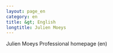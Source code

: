 ```yaml
---
layout: page_en
category: en
title: &gt; English
longtitle: Julien Moeys
---
```


Julien Moeys Professional homepage (en)

